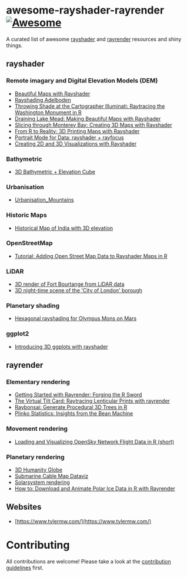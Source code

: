 # awesome-rayshader-rayrender [![Awesome](https://cdn.rawgit.com/sindresorhus/awesome/d7305f38d29fed78fa85652e3a63e154dd8e8829/media/badge.svg)](https://github.com/sindresorhus/awesome)

A curated list of awesome [rayshader](https://github.com/tylermorganwall/rayshader) and [rayrender](https://github.com/tylermorganwall/rayrender) resources and shiny things.

## rayshader

### Remote imagary and Digital Elevation Models (DEM)

* [Beautiful Maps with Rayshader](https://www.javierorraca.com/posts/2021-09-07-rayshader/)
* [Rayshading Adelboden](https://github.com/zumbov2/rayshader-adelboden)
* [Throwing Shade at the Cartographer Illuminati: Raytracing the Washington Monument in R](https://www.tylermw.com/throwing-shade/)
* [Draining Lake Mead: Making Beautiful Maps with Rayshader](https://www.tylermw.com/making-beautiful-maps/)
* [Slicing through Monterey Bay: Creating 3D Maps with Rayshader](https://www.tylermw.com/3d-maps-with-rayshader/)
* [From R to Reality: 3D Printing Maps with Rayshader](https://www.tylermw.com/3d-printing-rayshader/)
* [Portrait Mode for Data: rayshader + rayfocus](https://www.tylermw.com/portrait-mode-data/)
* [Creating 2D and 3D Visualizations with Rayshader](https://opentopography.org/blog/creating-2d-and-3d-visualizations-rayshader)

### Bathymetric
* [3D Bathymetric + Elevation Cube ](https://gist.github.com/dwbapst/bc4cfeb764c2df53e53670bf6e6eb67b)

### Urbanisation 
* [Urbanisation_Mountains](https://gist.github.com/johnburnmurdoch/2fab3e26ed941cd0014970fd3ba63183)

### Historic Maps
* [Historical Map of India with 3D elevation](https://gist.github.com/tylermorganwall/cec09392cb7d3e102496e30afe5e0898)

### OpenStreetMap

* [Tutorial: Adding Open Street Map Data to Rayshader Maps in R](https://www.tylermw.com/adding-open-street-map-data-to-rayshader-maps-in-r/)

### LiDAR

* [3D render of Fort Bourtange from LiDAR data](https://gist.github.com/norwegianblueparrot/b9d5d48f2d591d78a14320bf17459cc5)
* [3D night-time scene of the 'City of London' borough](https://gist.github.com/h-a-graham/31055cdfc3a04ae2c17e07fb423dcfd7)

### Planetary shading

* [Hexagonal rayshading for Olympus Mons on Mars](https://gist.github.com/marcosci/f21c030d082a9edc2afe5bd31fb17d47)

### ggplot2
* [Introducing 3D ggplots with rayshader](https://www.tylermw.com/3d-ggplots-with-rayshader/)


## rayrender

### Elementary rendering
* [Getting Started with Rayrender: Forging the R Sword](https://www.tylermw.com/getting-started-with-rayrender/)
* [The Virtual Tilt Card: Raytracing Lenticular Prints with rayrender](https://www.tylermw.com/raytracing-lenticular-gifs/)
* [Raybonsai: Generate Procedural 3D Trees in R](https://www.tylermw.com/raybonsai-generate-procedural-3d-trees-in-r/)
* [Plinko Statistics: Insights from the Bean Machine](https://www.tylermw.com/plinko-statistics-insights-from-the-bean-machine/)

### Movement rendering
* [Loading and Visualizing OpenSky Network Flight Data in R (short)](https://www.tylermw.com/loading-and-visualizing-opensky-network-data-in-r/)

### Planetary rendering

* [3D Humanity Globe]()
* [Submarine Cable Map Dataviz](https://gist.github.com/tylermorganwall/b222fcebcac3de56a6e144d73d166322)
* [Solarsystem rendering](https://gist.github.com/marcosci/f21c030d082a9edc2afe5bd31fb17d47)
* [How to: Download and Animate Polar Ice Data in R with Rayrender](https://www.tylermw.com/polar-ice-data-in-r-with-rayrender/)

## Websites

* [https://www.tylermw.com/](https://www.tylermw.com/)

# Contributing

All contributions are welcome! Please take a look at the [contribution guidelines](https://github.com/marcosci/awesome-rayrender/blob/main/CONTRIBUTING.md) first.
